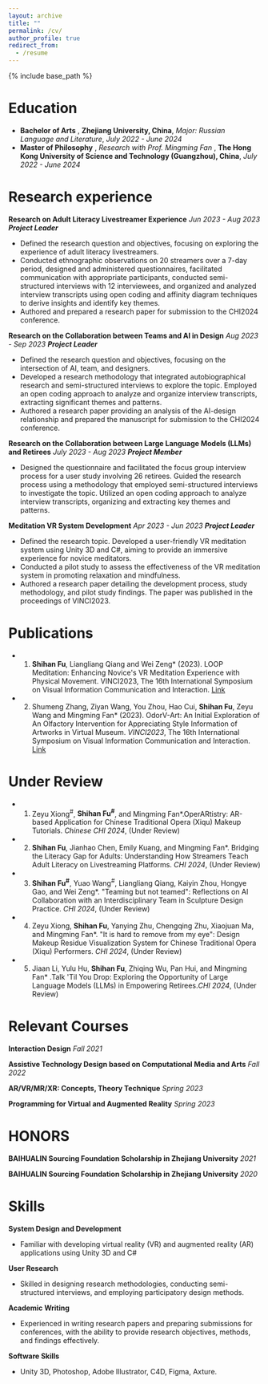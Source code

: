 ```yaml
---
layout: archive
title: ""
permalink: /cv/
author_profile: true
redirect_from:
  - /resume
---
```


{% include base_path %}

Education
======
* **Bachelor of Arts** , **Zhejiang University, China**, *Major: Russian Language and Literature*,  *July 2022 - June 2024*  
* **Master of Philosophy** , *Research with Prof. Mingming Fan* , **The Hong Kong University of Science and Technology (Guangzhou), China**, *July 2022 - June 2024* 


Research experience
======
**Research on Adult Literacy Livestreamer Experience**  *Jun 2023 - Aug 2023*  
***Project Leader*** 
* Defined the research question and objectives, focusing on exploring the experience of adult literacy livestreamers.
* Conducted ethnographic observations on 20 streamers over a 7-day period, designed and administered questionnaires, facilitated communication with appropriate participants, conducted semi-structured interviews with 12 interviewees, and organized and analyzed interview transcripts using open coding and affinity diagram techniques to derive insights and identify key themes.
* Authored and prepared a research paper for submission to the CHI2024 conference.

**Research on the Collaboration between Teams and AI in Design**  *Aug 2023 - Sep 2023* 
***Project Leader*** 
* Defined the research question and objectives, focusing on the intersection of AI, team, and designers.
* Developed a research methodology that integrated autobiographical research and semi-structured interviews to explore the topic. Employed an open coding approach to analyze and organize interview transcripts, extracting significant themes and patterns.
* Authored a research paper providing an analysis of the AI-design relationship and prepared the manuscript for submission to the CHI2024 conference.

**Research on the Collaboration between Large Language Models (LLMs) and Retirees**  *July 2023 - Aug 2023* 
***Project Member*** 
* Designed the questionnaire and facilitated the focus group interview process for a user study involving 26 retirees. Guided the research process using a methodology that employed semi-structured interviews to investigate the topic. Utilized an open coding approach to analyze interview transcripts, organizing and extracting key themes and patterns.

**Meditation VR System Development**  *Apr 2023 - Jun 2023* 
***Project Leader*** 
* Defined the research topic. Developed a user-friendly VR meditation system using Unity 3D and C\#, aiming to provide an immersive experience for novice meditators.
* Conducted a pilot study to assess the effectiveness of the VR meditation system in promoting relaxation and mindfulness.
* Authored a research paper detailing the development process, study methodology, and pilot study findings. The paper was published in the proceedings of VINCI2023.



Publications
======
* 1) **Shihan Fu**, Liangliang Qiang and Wei Zeng*  (2023). LOOP Meditation: Enhancing Novice's VR Meditation Experience with Physical Movement. VINCI2023, The 16th International Symposium on Visual Information Communication and Interaction. [Link](https://doi.org/10.1145/3615522.3615538)
* 2) Shumeng Zhang, Ziyan Wang, You Zhou, Hao Cui, **Shihan Fu**, Zeyu Wang and Mingming Fan* (2023). OdorV-Art: An Initial Exploration of An Olfactory Intervention for Appreciating Style Information of Artworks in Virtual Museum. *VINCI2023*, The 16th International Symposium on Visual Information Communication and Interaction. [Link](https://doi.org/10.1145/3615522.3615544)

Under Review
======
* 1) Zeyu Xiong<sup>#</sup>, **Shihan Fu<sup>#</sup>**, and Mingming Fan*.OperARtistry: AR-based Application for Chinese Traditional Opera (Xiqu) Makeup Tutorials. *Chinese CHI 2024*, (Under Review)
* 2) **Shihan Fu**, Jianhao Chen, Emily Kuang, and Mingming Fan*. Bridging the Literacy Gap for Adults: Understanding How Streamers Teach Adult Literacy on Livestreaming Platforms. *CHI 2024*, (Under Review)
* 3) **Shihan Fu<sup>#</sup>**, Yuao Wang<sup>#</sup>, Liangliang Qiang, Kaiyin Zhou, Hongye Gao, and Wei Zeng*. "Teaming but not teamed": Reflections on AI Collaboration with an Interdisciplinary Team in Sculpture Design Practice. *CHI 2024*, (Under Review)
* 4) Zeyu Xiong, **Shihan Fu**, Yanying Zhu, Chengqing Zhu, Xiaojuan Ma, and Mingming Fan*. "It is hard to remove from my eye": Design Makeup Residue Visualization System for Chinese Traditional Opera (Xiqu) Performers. *CHI 2024*, (Under Review)
* 5) Jiaan Li, Yulu Hu, **Shihan Fu**, Zhiqing Wu, Pan Hui, and Mingming Fan* .Talk 'Til You Drop: Exploring the Opportunity of Large Language Models (LLMs) in Empowering Retirees.*CHI 2024*, (Under Review)

Relevant Courses
======
**Interaction Design**    *Fall 2021*

**Assistive Technology Design based on Computational Media and Arts**    *Fall 2022*

**AR/VR/MR/XR: Concepts, Theory Technique**    *Spring 2023*

**Programming for Virtual and Augmented Reality**    *Spring 2023*

HONORS
======
**BAIHUALIN Sourcing Foundation Scholarship in Zhejiang University**    *2021*

**BAIHUALIN Sourcing Foundation Scholarship in Zhejiang University**    *2020*

Skills
======
**System Design and Development**  
* Familiar with developing virtual reality (VR) and augmented reality (AR) applications using Unity 3D and C#  

**User Research**  
* Skilled in designing research methodologies, conducting semi-structured interviews, and employing participatory design methods.  

**Academic Writing**  
* Experienced in writing research papers and preparing submissions for conferences, with the ability to provide research objectives, methods, and findings effectively.  

**Software Skills**  
* Unity 3D, Photoshop, Adobe Illustrator, C4D, Figma, Axture.



